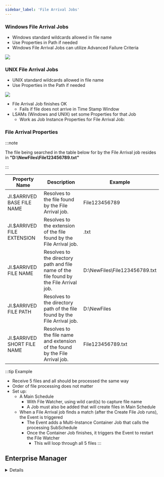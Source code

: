 ```yaml
---
sidebar_label: 'File Arrival Jobs'
---
```


### Windows File Arrival Jobs

* Windows standard wildcards allowed in file name
* Use Properties in Path if needed
* Windows File Arrival Jobs can utilize Advanced Failure Criteria

![](../static/imgbasic/File_Arrival_Windows_SM.png)

### UNIX File Arrival Jobs

* UNIX standard wildcards allowed in file name
* Use Properties in the Path if needed

![](../static/imgbasic/File_Arrival_UNIX_SM.png)

* File Arrival Job finishes OK
  * Fails if file does not arrive in Time Stamp Window
* LSAMs (Windows and UNIX) set some Properties for that Job
  * Work as Job Instance Properties for File Arrival Job:

### File Arrival Properties

:::note

The file being searched in the table below for by the File Arrival job resides in **"D:\NewFiles\File123456789.txt"**

:::

| Property Name | Description | Example |
| --- | --- | --- |
| JI.$ARRIVED BASE FILE NAME | Resolves to the file found by the File Arrival job. | File123456789 |
| JI.$ARRIVED FILE EXTENSION | Resolves to the extension of the file found by the File Arrival job. | .txt |
| JI.$ARRIVED FILE NAME | Resolves to the directory path and file name of the file found by the File Arrival job. | D:\NewFiles\File123456789.txt |
| JI.$ARRIVED FILE PATH | Resolves to the directory path of the file found by the File Arrival job. | D:\NewFiles |
| JI.$ARRIVED SHORT FILE NAME | Resolves to the file name and extension of the  found by the File Arrival job. | File123456789.txt |


:::tip Example
* Receive 5 files and all should be processed the same way
* Order of file processing does not matter
* Set up:
	* A Main Schedule
		* With File Watcher, using wild card(s) to capture file name
		* A Job must also be added that will create files in Main Schedule
	* When a File Arrival job finds a match (after the Create File Job runs), the Event is triggered
		* The Event adds a Multi-Instance Container Job that calls the processing SubSchedule
		* Once the Container Job finishes, it triggers the  Event to restart the File Watcher  
			* This will loop through all 5 files
:::



## Enterprise Manager

<details>

 Windows standard wildcards allowed in file name
* Use Properties in Path if needed

![](../static/imgbasic/441.png)

* Windows File Arrival Jobs can utilize Advanced Failure Criteria

![](../static/imgbasic/442.png)

#### UNIX File Arrival Jobs

* UNIX standard wildcards allowed in file name
* Use Properties in the Path if needed

![](../static/imgbasic/443.png)

* File Arrival Job finishes OK
	* Fails if file does not arrive in Time Stamp Window
* LSAMs (Windows and UNIX) set some Properties for that Job
	* Work as Job Instance Properties for File Arrival Job:

![](../static/imgbasic/444.png)

###### Example:

* Receive 5 files and all should be processed the same way
* Order of file processing does not matter
* Set up:
	* A Main Schedule
		* With File Watcher, using wild card(s) to capture file name
		* A Job must also be added that will create files in Main Schedule
	* When a File Arrival job finds a match (after the Create File Job runs), the Event is triggered
		* The Event adds a Multi-Instance Container Job that calls the processing SubSchedule
		* Once the Container Job finishes, it triggers the  Event to restart the File Watcher  
			* This will loop through all 5 files

</details>